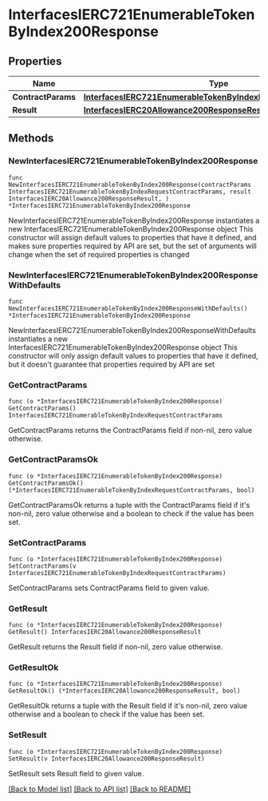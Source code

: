 # InterfacesIERC721EnumerableTokenByIndex200Response

## Properties

Name | Type | Description | Notes
------------ | ------------- | ------------- | -------------
**ContractParams** | [**InterfacesIERC721EnumerableTokenByIndexRequestContractParams**](InterfacesIERC721EnumerableTokenByIndexRequestContractParams.md) |  | 
**Result** | [**InterfacesIERC20Allowance200ResponseResult**](InterfacesIERC20Allowance200ResponseResult.md) |  | 

## Methods

### NewInterfacesIERC721EnumerableTokenByIndex200Response

`func NewInterfacesIERC721EnumerableTokenByIndex200Response(contractParams InterfacesIERC721EnumerableTokenByIndexRequestContractParams, result InterfacesIERC20Allowance200ResponseResult, ) *InterfacesIERC721EnumerableTokenByIndex200Response`

NewInterfacesIERC721EnumerableTokenByIndex200Response instantiates a new InterfacesIERC721EnumerableTokenByIndex200Response object
This constructor will assign default values to properties that have it defined,
and makes sure properties required by API are set, but the set of arguments
will change when the set of required properties is changed

### NewInterfacesIERC721EnumerableTokenByIndex200ResponseWithDefaults

`func NewInterfacesIERC721EnumerableTokenByIndex200ResponseWithDefaults() *InterfacesIERC721EnumerableTokenByIndex200Response`

NewInterfacesIERC721EnumerableTokenByIndex200ResponseWithDefaults instantiates a new InterfacesIERC721EnumerableTokenByIndex200Response object
This constructor will only assign default values to properties that have it defined,
but it doesn't guarantee that properties required by API are set

### GetContractParams

`func (o *InterfacesIERC721EnumerableTokenByIndex200Response) GetContractParams() InterfacesIERC721EnumerableTokenByIndexRequestContractParams`

GetContractParams returns the ContractParams field if non-nil, zero value otherwise.

### GetContractParamsOk

`func (o *InterfacesIERC721EnumerableTokenByIndex200Response) GetContractParamsOk() (*InterfacesIERC721EnumerableTokenByIndexRequestContractParams, bool)`

GetContractParamsOk returns a tuple with the ContractParams field if it's non-nil, zero value otherwise
and a boolean to check if the value has been set.

### SetContractParams

`func (o *InterfacesIERC721EnumerableTokenByIndex200Response) SetContractParams(v InterfacesIERC721EnumerableTokenByIndexRequestContractParams)`

SetContractParams sets ContractParams field to given value.


### GetResult

`func (o *InterfacesIERC721EnumerableTokenByIndex200Response) GetResult() InterfacesIERC20Allowance200ResponseResult`

GetResult returns the Result field if non-nil, zero value otherwise.

### GetResultOk

`func (o *InterfacesIERC721EnumerableTokenByIndex200Response) GetResultOk() (*InterfacesIERC20Allowance200ResponseResult, bool)`

GetResultOk returns a tuple with the Result field if it's non-nil, zero value otherwise
and a boolean to check if the value has been set.

### SetResult

`func (o *InterfacesIERC721EnumerableTokenByIndex200Response) SetResult(v InterfacesIERC20Allowance200ResponseResult)`

SetResult sets Result field to given value.



[[Back to Model list]](../README.md#documentation-for-models) [[Back to API list]](../README.md#documentation-for-api-endpoints) [[Back to README]](../README.md)


